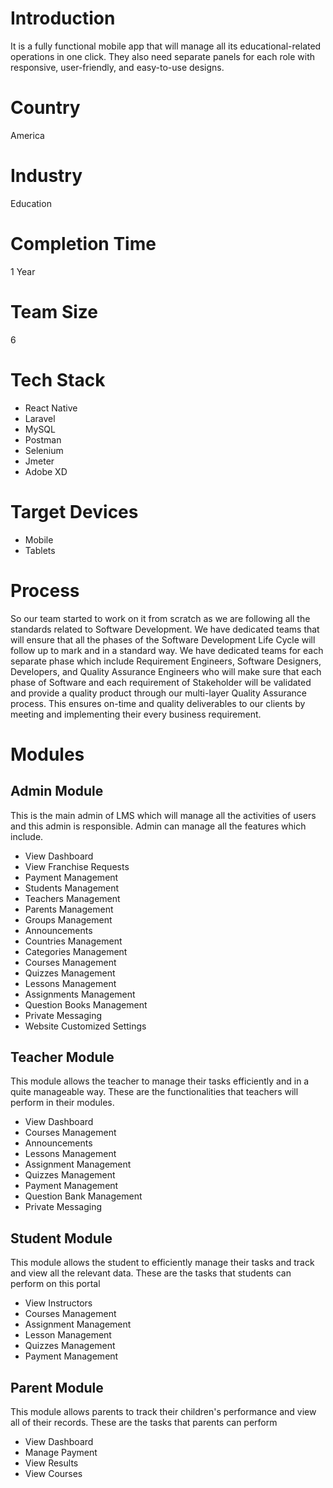# Introduction
It is a fully functional mobile app that will manage all its educational-related operations in one click. They also need separate panels for each role with responsive, user-friendly, and easy-to-use designs.
# Country
America
# Industry
Education
# Completion Time
1 Year
# Team Size
6
# Tech Stack
- React Native
- Laravel
- MySQL
- Postman
- Selenium
- Jmeter
- Adobe XD  
# Target Devices
- Mobile
- Tablets
# Process
So our team started to work on it from scratch as we are following all the standards related to Software Development. We have dedicated teams that will ensure that all the phases of the Software Development Life Cycle will follow up to mark and in a standard way.
We have dedicated teams for each separate phase which include Requirement Engineers, Software Designers, Developers, and Quality Assurance Engineers who will make sure that each phase of Software and each requirement of Stakeholder will be validated and provide a quality product through our multi-layer Quality Assurance process.
This ensures on-time and quality deliverables to our clients by meeting and implementing their every business requirement.
# Modules
## Admin Module
This is the main admin of LMS which will manage all the activities of users and this admin is responsible. Admin can manage all the features which include.
- View Dashboard
- View Franchise Requests
- Payment Management
- Students Management
- Teachers Management
- Parents Management
- Groups Management
- Announcements
- Countries Management
- Categories Management
- Courses Management
- Quizzes Management
- Lessons Management
- Assignments Management
- Question Books Management
- Private Messaging 
- Website Customized Settings
## Teacher Module
This module allows the teacher to manage their tasks efficiently and in a quite manageable way. These are the functionalities that teachers will perform in their modules.
- View Dashboard
- Courses Management
- Announcements
- Lessons Management
- Assignment Management
- Quizzes Management
- Payment Management
- Question Bank Management
- Private Messaging
## Student Module
This module allows the student to efficiently manage their tasks and track and view all the relevant data. These are the tasks that students can perform on this portal
- View Instructors
- Courses Management
- Assignment Management
- Lesson Management
- Quizzes Management
- Payment Management
## Parent Module
This module allows parents to track their children's performance and view all of their records. These are the tasks that parents can perform
- View Dashboard
- Manage Payment
- View Results
- View Courses

